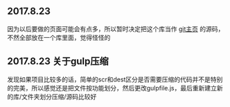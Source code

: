 ## 2017.8.23
因为以后要做的页面可能会有点多，所以暂时决定把这个库当作 [git主页](https://calldream.github.io) 的源码，不然全部放在一个库里面，觉得怪怪的

## 2017.8.23  关于gulp压缩
发现如果项目比较多的话，简单的scr和dest区分是否需要压缩的代码并不是特别的完美，所以感觉还是把文件按功能划分，然后更改gulpfile.js，最后重新建立新的库/文件夹划分压缩/源码比较好